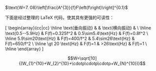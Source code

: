 

$\text{W=7. 08}\left[\frac{A^{3}}{f}F\left(f\right)\right]^{0.1}$

下面是经过整理的 LaTeX 代码，使其具有更强的可读性：


\[
\begin{array}{cc|cc}
\hline
 \text{垂向振动} & & \text{横向振动} & \\
\hline
\text{0.5--5.9Hz} & F(f)=0.325f^2 & 0.5\sim5.4\text{Hz} &  F(f)=0.8f^2 \\
\hline
5.9\sim20\text{Hz} & F(f)=400/f^2 & 5.4\sim26\text{Hz} & F(f)=650/f^2  \\
\hline
\gt 20 \text{Hz} & F(f)=1 & >26\text{Hz} & F(f)=1 \\
\hline
\end{array}
\]


$$W=\sqrt[10]{(W_{1}^{10}+W_{2}^{10}+\cdotp\cdotp\cdotp+W_{N}^{10})}$$